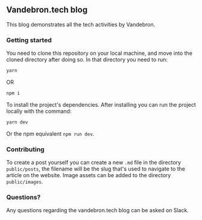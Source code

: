 ## Vandebron.tech blog

This blog demonstrates all the tech activities by Vandebron.


### Getting started

You need to clone this repository on your local machine, and move into the cloned directory after doing so. In that directory you need to run:

```bash
yarn
```

OR

```bash
npm i
```

To install the project's dependencies. After installing you can run the project locally with the command:

```bash
yarn dev
```

Or the npm equivalent `npm run dev`.

### Contributing

To create a post yourself you can create a new `.md` file in the directory `public/posts`, the filename will be the slug that's used to navigate to the article on the website. Image assets can be added to the directory `public/images`. 

### Questions?

Any questions regarding the vandebron.tech blog can be asked on Slack.

